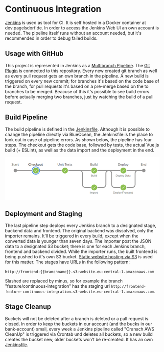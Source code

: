 # Continuous Integration

[Jenkins](https://www.jenkins.io/) is used as tool for CI. It is self hosted in a Docker container at dev.pagelsdorf.de. In order to access the Jenkins Web UI an own account is needed. The pipeline itself runs without an account needed, but it's recommended in order to debug failed builds.

## Usage with GitHub

This project is represented in Jenkins as a [Multibranch Pipeline](https://plugins.jenkins.io/workflow-multibranch/). The [Git Plugin](https://plugins.jenkins.io/git/) is connected to this repository. Every new created git branch as well as every pull request gets an own branch in the pipeline. A new build is triggered on every new commit; for branches it's based on the code base of the branch, for pull requests it's based on a pre-merge based on the to branches to be merged. Beacuse of this it's possible to see build errors before actually merging two branches, just by watching the build of a pull request.

## Build Pipeline
The build pipeline is defined in the [Jenkinsfile](../../Jenkinsfile). Although it is possible to change the pipeline directly via BlueOcean, the Jenkinsfile is the place to look out in case of pipeline errors. As shown below, the pipeline has four steps. The checkout gets the code base, followed by tests, the actual Vue.js build (+ ESLint), as well as the data import and the deployment in the end.

![Build Pipeline](pipeline.png)

## Deployment and Staging
The last pipeline step deploys every Jenkins branch to a designated stage, backend data and frontend. The original backend was dissolved, only the importer remains. It'll be triggered in every build, except when the converted data is younger than seven days. The importer post the JSON data to a designated S3 bucket; there is one for each Jenkins branch, frontend and backend divided. While the importer runs, the built frontend is being pushed to it's own S3 bucket. [Static website hosting via S3](https://docs.aws.amazon.com/AmazonS3/latest/dev/WebsiteHosting.html) is used for this matter. The stages have URLs in the following pattern:

`http://frontend-{{branchname}}.s3-website.eu-central-1.amazonaws.com`

Slashed are replaced by minus, so for example the branch "feature/continuous-integration" has the staging url `http://frontend-feature-continuous-integration.s3-website.eu-central-1.amazonaws.com`.

## Stage Cleanup
Buckets will not be deleted after a branch is deleted or a pull request is closed. In order to keep the buckets in our account (and the bucks in our bank-account) small, every week a Jenkins pipeline called "Cranach AWS CleanUp" is triggered via Crontab und deletes all buckets, so a new build creates the bucket new, older buckets won't be re-created. It has an own [Jenkinsfile](../../AWSCleanUp).
